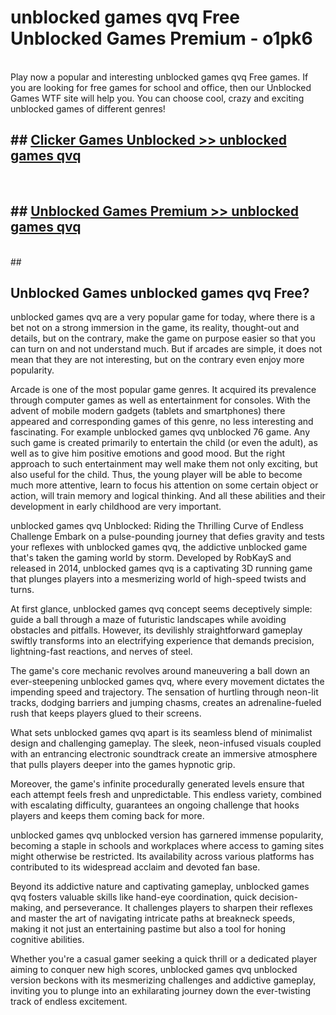 # unblocked games qvq Free Unblocked Games Premium - o1pk6 <br>
<br>
Play now a popular and interesting unblocked games qvq Free games. If you are looking for free games for school and office, then our Unblocked Games WTF site will help you. You can choose cool, crazy and exciting unblocked games of different genres!


## ##  [Clicker Games Unblocked >> unblocked games qvq](http://freeplayer.one?title=unblocked_games_qvq&ref=M1)
  <br>

##  ## [Unblocked Games Premium >> unblocked games qvq](http://freeplayer.one?title=unblocked_games_qvq&ref=M1)
  <br>
  ##



## Unblocked Games unblocked games qvq Free?

unblocked games qvq are a very popular game for today, where there is a bet not on a strong immersion in the game, its reality, thought-out and details, but on the contrary, make the game on purpose easier so that you can turn on and not understand much. But if arcades are simple, it does not mean that they are not interesting, but on the contrary even enjoy more popularity.

Arcade is one of the most popular game genres. It acquired its prevalence through computer games as well as entertainment for consoles. With the advent of mobile modern gadgets (tablets and smartphones) there appeared and corresponding games of this genre, no less interesting and fascinating. For example unblocked games qvq unblocked 76 game. Any such game is created primarily to entertain the child (or even the adult), as well as to give him positive emotions and good mood. But the right approach to such entertainment may well make them not only exciting, but also useful for the child. Thus, the young player will be able to become much more attentive, learn to focus his attention on some certain object or action, will train memory and logical thinking. And all these abilities and their development in early childhood are very important.

unblocked games qvq Unblocked: Riding the Thrilling Curve of Endless Challenge
Embark on a pulse-pounding journey that defies gravity and tests your reflexes with unblocked games qvq, the addictive unblocked game that's taken the gaming world by storm. Developed by RobKayS and released in 2014, unblocked games qvq is a captivating 3D running game that plunges players into a mesmerizing world of high-speed twists and turns.

At first glance, unblocked games qvq concept seems deceptively simple: guide a ball through a maze of futuristic landscapes while avoiding obstacles and pitfalls. However, its devilishly straightforward gameplay swiftly transforms into an electrifying experience that demands precision, lightning-fast reactions, and nerves of steel.

The game's core mechanic revolves around maneuvering a ball down an ever-steepening unblocked games qvq, where every movement dictates the impending speed and trajectory. The sensation of hurtling through neon-lit tracks, dodging barriers and jumping chasms, creates an adrenaline-fueled rush that keeps players glued to their screens.

What sets unblocked games qvq apart is its seamless blend of minimalist design and challenging gameplay. The sleek, neon-infused visuals coupled with an entrancing electronic soundtrack create an immersive atmosphere that pulls players deeper into the games hypnotic grip.

Moreover, the game's infinite procedurally generated levels ensure that each attempt feels fresh and unpredictable. This endless variety, combined with escalating difficulty, guarantees an ongoing challenge that hooks players and keeps them coming back for more.

unblocked games qvq unblocked version has garnered immense popularity, becoming a staple in schools and workplaces where access to gaming sites might otherwise be restricted. Its availability across various platforms has contributed to its widespread acclaim and devoted fan base.

Beyond its addictive nature and captivating gameplay, unblocked games qvq fosters valuable skills like hand-eye coordination, quick decision-making, and perseverance. It challenges players to sharpen their reflexes and master the art of navigating intricate paths at breakneck speeds, making it not just an entertaining pastime but also a tool for honing cognitive abilities.

Whether you're a casual gamer seeking a quick thrill or a dedicated player aiming to conquer new high scores, unblocked games qvq unblocked version beckons with its mesmerizing challenges and addictive gameplay, inviting you to plunge into an exhilarating journey down the ever-twisting track of endless excitement.